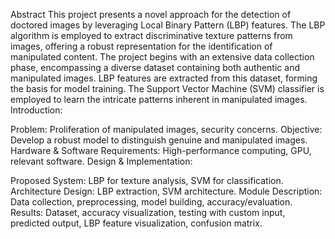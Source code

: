 Abstract
This project presents a novel approach for the detection of doctored images by
leveraging Local Binary Pattern (LBP) features. The LBP algorithm is employed
to extract discriminative texture patterns from images, offering a robust
representation for the identification of manipulated content. The project begins
with an extensive data collection phase, encompassing a diverse dataset
containing both authentic and manipulated images. LBP features are extracted
from this dataset, forming the basis for model training. The Support Vector
Machine (SVM) classifier is employed to learn the intricate patterns inherent in
manipulated images.
Introduction:

Problem: Proliferation of manipulated images, security concerns.
Objective: Develop a robust model to distinguish genuine and manipulated images.
Hardware & Software Requirements: High-performance computing, GPU, relevant software.
Design & Implementation:

Proposed System: LBP for texture analysis, SVM for classification.
Architecture Design: LBP extraction, SVM architecture.
Module Description: Data collection, preprocessing, model building, accuracy/evaluation.
Results:
Dataset, accuracy visualization, testing with custom input, predicted output, LBP feature visualization, confusion matrix.
